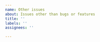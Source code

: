 ```yaml
---
name: Other issues
about: Issues other than bugs or features
title: ''
labels: ''
assignees: ''

---
```



